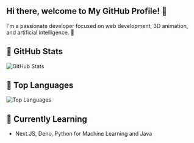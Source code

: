 ## Hi there, welcome to My GitHub Profile! 👋

I'm a passionate developer focused on web development, 3D animation, and artificial intelligence. 🚀

## 🌟 GitHub Stats
![GitHub Stats](https://github-readme-stats.vercel.app/api?username=MateoB00&show_icons=true&theme=radical)

## 🚀 Top Languages
![Top Languages](https://github-readme-stats.vercel.app/api/top-langs/?username=MateoB00&layout=compact&theme=radical)

## 🌱 Currently Learning
- Next.JS, Deno, Python for Machine Learning and Java
